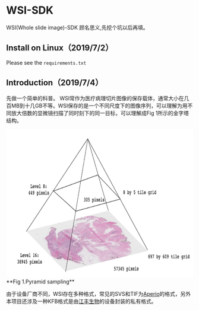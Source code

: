 # WSI-SDK
WSI(Whole slide image)-SDK 顾名思义,先挖个坑以后再填。

## Install on Linux（2019/7/2）
Please see the `requirements.txt`

## Introduction（2019/7/4）
先做一个简单的科普。
WSI常作为医疗病理切片图像的保存载体，通常大小在几百MB到十几GB不等。WSI保存的是一个不同尺度下的图像序列，可以理解为用不同放大倍数的显微镜扫描了同时刻下的同一目标，可以理解成Fig 1所示的金字塔结构。

<div align=center><img width = '600' height ='400' src ="https://github.com/caibojun/WSI-SDK/blob/master/image/svs_pyramid.png"/></div>
</center >**Fig 1.Pyramid sampling**</center >

由于设备厂商不同，WSI存在多种格式，常见的SVS和TIF为[Aperio](http://www.aperio.com/documents/api/Aperio_Digital_Slides_and_Third-party_data_interchange.pdf)的格式，另外本项目还涉及一种KFB格式是由[江丰生物](http://www.kfbio.cn/)的设备封装的私有格式。
